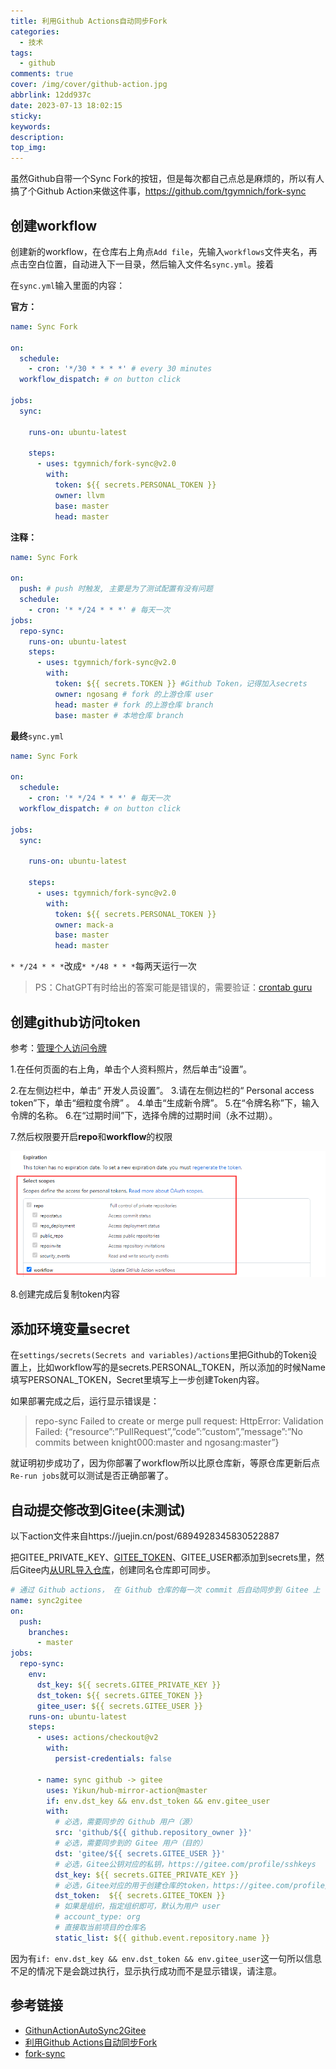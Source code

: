 ```yaml
---
title: 利用Github Actions自动同步Fork
categories:
  - 技术
tags:
  - github
comments: true
cover: /img/cover/github-action.jpg
abbrlink: 12dd937c
date: 2023-07-13 18:02:15
sticky:
keywords:
description:
top_img:
---
```


虽然Github自带一个Sync Fork的按钮，但是每次都自己点总是麻烦的，所以有人搞了个Github Action来做这件事，https://github.com/tgymnich/fork-sync

## 创建workflow

创建新的workflow，在仓库右上角点`Add file`，先输入`workflows`文件夹名，再点击空白位置，自动进入下一目录，然后输入文件名`sync.yml`。接着

在`sync.yml`输入里面的内容：

**官方：**

```yaml
name: Sync Fork

on:
  schedule:
    - cron: '*/30 * * * *' # every 30 minutes
  workflow_dispatch: # on button click

jobs:
  sync:

    runs-on: ubuntu-latest

    steps:
      - uses: tgymnich/fork-sync@v2.0
        with:
          token: ${{ secrets.PERSONAL_TOKEN }}
          owner: llvm
          base: master
          head: master
```

**注释：**

```yaml
name: Sync Fork

on:
  push: # push 时触发, 主要是为了测试配置有没有问题
  schedule:
    - cron: '* */24 * * *' # 每天一次
jobs:
  repo-sync:
    runs-on: ubuntu-latest
    steps:
      - uses: tgymnich/fork-sync@v2.0
        with:
          token: ${{ secrets.TOKEN }} #Github Token，记得加入secrets
          owner: ngosang # fork 的上游仓库 user
          head: master # fork 的上游仓库 branch
          base: master # 本地仓库 branch
```

**最终**`sync.yml`

```yaml
name: Sync Fork

on:
  schedule:
    - cron: '* */24 * * *' # 每天一次
  workflow_dispatch: # on button click

jobs:
  sync:

    runs-on: ubuntu-latest

    steps:
      - uses: tgymnich/fork-sync@v2.0
        with:
          token: ${{ secrets.PERSONAL_TOKEN }}
          owner: mack-a
          base: master
          head: master
```

`* */24 * * *`改成`* */48 * * *`每两天运行一次

> PS：ChatGPT有时给出的答案可能是错误的，需要验证：[crontab guru](https://crontab.guru/)

## 创建github访问token

参考：[管理个人访问令牌](https://docs.github.com/zh/authentication/keeping-your-account-and-data-secure/managing-your-personal-access-tokens)

1.在任何页面的右上角，单击个人资料照片，然后单击“设置”。

2.在左侧边栏中，单击“ 开发人员设置”。
3.请在左侧边栏的“ Personal access token”下，单击“细粒度令牌” 。
4.单击“生成新令牌”。
5.在“令牌名称”下，输入令牌的名称。
6.在“过期时间”下，选择令牌的过期时间（永不过期）。

7.然后权限要开启**repo**和**workflow**的权限

![](../img/%E5%88%A9%E7%94%A8Github-Actions%E8%87%AA%E5%8A%A8%E5%90%8C%E6%AD%A5Fork/github.png)

8.创建完成后复制token内容

## 添加环境变量secret

在`settings/secrets(Secrets and variables)/actions`里把Github的Token设置上，比如workflow写的是secrets.PERSONAL_TOKEN，所以添加的时候Name填写PERSONAL_TOKEN，Secret里填写上一步创建Token内容。

如果部署完成之后，运行显示错误是：

> repo-sync
> Failed to create or merge pull request: HttpError: Validation Failed: {“resource”:”PullRequest”,”code”:”custom”,”message”:”No commits between knight000:master and ngosang:master”}

就证明初步成功了，因为你部署了workflow所以比原仓库新，等原仓库更新后点`Re-run jobs`就可以测试是否正确部署了。

## 自动提交修改到Gitee(未测试)

以下action文件来自https://juejin.cn/post/6894928345830522887

把GITEE_PRIVATE_KEY、[GITEE_TOKEN](https://gitee.com/profile/personal_access_tokens)、GITEE_USER都添加到secrets里，然后Gitee内[从URL导入仓库](https://gitee.com/projects/import/url)，创建同名仓库即可同步。

```yaml
# 通过 Github actions， 在 Github 仓库的每一次 commit 后自动同步到 Gitee 上
name: sync2gitee
on:
  push:
    branches:
      - master
jobs:
  repo-sync:
    env:
      dst_key: ${{ secrets.GITEE_PRIVATE_KEY }}
      dst_token: ${{ secrets.GITEE_TOKEN }}
      gitee_user: ${{ secrets.GITEE_USER }}
    runs-on: ubuntu-latest
    steps:
      - uses: actions/checkout@v2
        with:
          persist-credentials: false

      - name: sync github -> gitee
        uses: Yikun/hub-mirror-action@master
        if: env.dst_key && env.dst_token && env.gitee_user
        with:
          # 必选，需要同步的 Github 用户（源）
          src: 'github/${{ github.repository_owner }}'
          # 必选，需要同步到的 Gitee 用户（目的）
          dst: 'gitee/${{ secrets.GITEE_USER }}'
          # 必选，Gitee公钥对应的私钥，https://gitee.com/profile/sshkeys
          dst_key: ${{ secrets.GITEE_PRIVATE_KEY }}
          # 必选，Gitee对应的用于创建仓库的token，https://gitee.com/profile/personal_access_tokens
          dst_token:  ${{ secrets.GITEE_TOKEN }}
          # 如果是组织，指定组织即可，默认为用户 user
          # account_type: org
          # 直接取当前项目的仓库名
          static_list: ${{ github.event.repository.name }}
```

因为有`if: env.dst_key && env.dst_token && env.gitee_user`这一句所以信息不足的情况下是会跳过执行，显示执行成功而不是显示错误，请注意。

## 参考链接

+ [GithunActionAutoSync2Gitee](https://knight.abn-team.top/2023/03/29/GithunActionAutoSync2Gitee/)
+ [利用Github Actions自动同步Fork](https://zhuanlan.zhihu.com/p/500768626)
+ [fork-sync](https://github.com/tgymnich/fork-sync)
